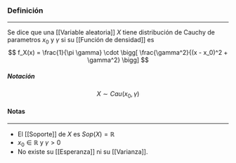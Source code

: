 ### Definición
---
Se dice que una [[Variable aleatoria]] $X$ tiene distribución de Cauchy de parametros $x_0$ y $\gamma$ si su [[Función de densidad]] es $$ f_X(x) = \frac{1}{\pi \gamma} \cdot \bigg[ \frac{\gamma^2}{(x - x_0)^2 + \gamma^2} \bigg] $$

##### Notación
$$ X \sim Cau(x_0, \gamma) $$
#### Notas
---
* El [[Soporte]] de $X$ es $Sop(X) = \mathbb{R}$ 
* $x_0 \in \mathbb{R}$ y $\gamma > 0$
* No existe su [[Esperanza]] ni su [[Varianza]].